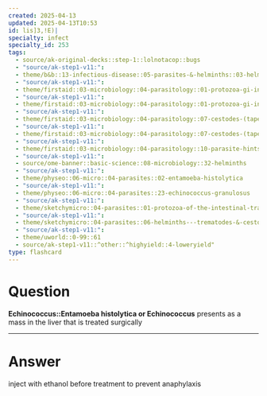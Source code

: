 ```yaml
---
created: 2025-04-13
updated: 2025-04-13T10:53
id: lis]3,!E)|
specialty: infect
specialty_id: 253
tags:
  - source/ak-original-decks::step-1::lolnotacop::bugs
  - "source/ak-step1-v11:": 
  - theme/b&b::13-infectious-disease::05-parasites-&-helminths::03-helminths
  - "source/ak-step1-v11:": 
  - theme/firstaid::03-microbiology::04-parasitology::01-protozoa-gi-infections
  - "source/ak-step1-v11:": 
  - theme/firstaid::03-microbiology::04-parasitology::01-protozoa-gi-infections::entamoeba-histolytica
  - "source/ak-step1-v11:": 
  - theme/firstaid::03-microbiology::04-parasitology::07-cestodes-(tapeworms)
  - "source/ak-step1-v11:": 
  - theme/firstaid::03-microbiology::04-parasitology::07-cestodes-(tapeworms)::echinococcus-granulosus
  - "source/ak-step1-v11:": 
  - theme/firstaid::03-microbiology::04-parasitology::10-parasite-hints
  - "source/ak-step1-v11:": 
  - source/ome-banner::basic-science::08-microbiology::32-helminths
  - "source/ak-step1-v11:": 
  - theme/physeo::06-micro::04-parasites::02-entamoeba-histolytica
  - "source/ak-step1-v11:": 
  - theme/physeo::06-micro::04-parasites::23-echinococcus-granulosus
  - "source/ak-step1-v11:": 
  - theme/sketchymicro::04-parasites::01-protozoa-of-the-intestinal-tract::02-entamoeba-histolytica
  - "source/ak-step1-v11:": 
  - theme/sketchymicro::04-parasites::06-helminths---trematodes-&-cestodes::01-cestodes
  - "source/ak-step1-v11:": 
  - theme/uworld::0-99::61
  - source/ak-step1-v11::^other::^highyield::4-loweryield"
type: flashcard
---
```


# Question
**Echinococcus::Entamoeba histolytica or Echinococcus** presents as a mass in the liver that is treated surgically

---

# Answer
inject with ethanol before treatment to prevent anaphylaxis